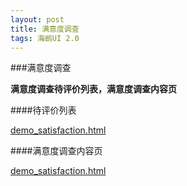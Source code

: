 ```yaml
---
layout: post
title: 满意度调查
tags: 海鹚UI 2.0
---
```




###满意度调查

**满意度调查待评价列表，满意度调查内容页**

####待评价列表

[demo_satisfaction.html](http://uat.gzhc365.com/html/module/care/html/satisfactionLst.html)

####满意度调查内容页

[demo_satisfaction.html](http://uat.gzhc365.com/html/module/care/html/satisfaction.html)










